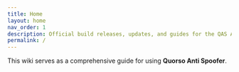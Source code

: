 ```yaml
---
title: Home
layout: home
nav_order: 1
description: Official build releases, updates, and guides for the QAS API.
permalink: /
---
```


This wiki serves as a comprehensive guide for using **Quorso Anti Spoofer**.